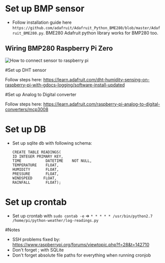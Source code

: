 # Set up BMP sensor

- Follow installation guide here `https://github.com/adafruit/Adafruit_Python_BME280/blob/master/Adafruit_BME280.py`. BME280 Adafruit python library works for BMP280 too.

## Wiring BMP280 Raspberry Pi Zero

![How to connect sensor to raspberry pi](https://cloud.githubusercontent.com/assets/895664/21616960/b296341a-d1db-11e6-8e45-9ac64f2c4b09.png "How to connect BMP280 to raspbery pi")

#Set up DHT sensor

Follow steps here: https://learn.adafruit.com/dht-humidity-sensing-on-raspberry-pi-with-gdocs-logging/software-install-updated

#Set up Analog to Digital converter

Follow steps here: https://learn.adafruit.com/raspberry-pi-analog-to-digital-converters/mcp3008

# Set up DB

- Set up sqlite db with following schema: 

	~~~~ 
	CREATE TABLE READINGS(
	ID INTEGER PRIMARY KEY,
	TIME           DATETIME    NOT NULL,
	TEMPERATURE    FLOAT,
	HUMIDITY       FLOAT,
	PRESSURE       FLOAT,
	WINDSPEED	  FLOAT,
	RAINFALL       FLOAT);
	~~~~

# Set up crontab

- Set up crontab with `sudo contab -e` => `* * * * * /usr/bin/python2.7 /home/pi/python-weather/log-readings.py`

#Notes 

- SSH problems fixed by: https://www.raspberrypi.org/forums/viewtopic.php?f=28&t=142710
- Don't forget ; with SQLite
- Don't forget absolute file paths for everything when running cronjob

